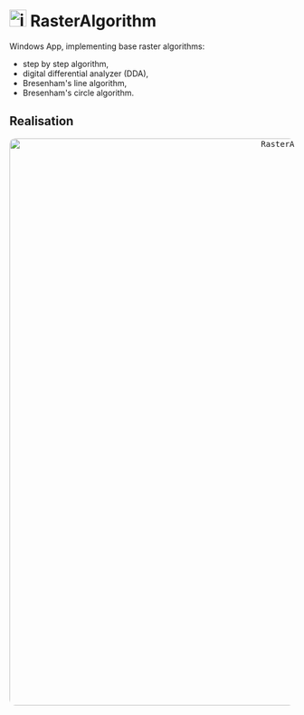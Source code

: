 # <img src="https://user-images.githubusercontent.com/64004682/165999855-ec047be1-4570-4bbc-9a80-6f85f105c789.png" alt="icon" width="30"/> RasterAlgorithm

Windows App, implementing base raster algorithms:
* step by step algorithm,
* digital differential analyzer (DDA),
* Bresenham's line algorithm,
* Bresenham's circle algorithm.

## Realisation
<p align="center">
  <kbd> <img alt="RasterAlgorithm" src="https://user-images.githubusercontent.com/64004682/166001356-e079743e-b683-41df-a5f4-a255f096ffee.gif" width="1000" style="border-radius:10px"\></kbd> 
</p>
